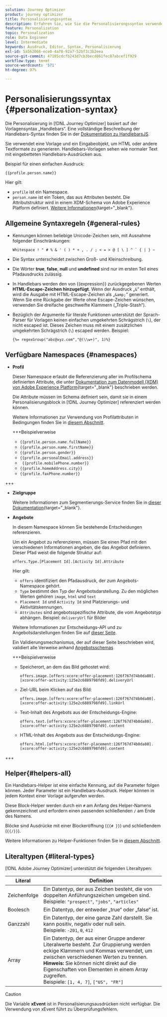 ```yaml
---
solution: Journey Optimizer
product: journey optimizer
title: Personalisierungssyntax
description: Erfahren Sie, wie Sie die Personalisierungssyntax verwenden.
feature: Personalization
topic: Personalization
role: Data Engineer
level: Intermediate
keywords: Ausdruck, Editor, Syntax, Personalisierung
exl-id: 5a562066-ece0-4a78-92a7-52bf3c3b2eea
source-git-commit: 47185cdcfb243d7cb3becd861fec87abcef1f929
workflow-type: tm+mt
source-wordcount: '571'
ht-degree: 97%

---
```


# Personalisierungssyntax {#personalization-syntax}

Die Personalisierung in [!DNL Journey Optimizer] basiert auf der Vorlagensyntax „Handlebars“. Eine vollständige Beschreibung der Handlebars-Syntax finden Sie in der [Dokumentation zu HandlebarsJS](https://handlebarsjs.com/).

Sie verwendet eine Vorlage und ein Eingabeobjekt, um HTML oder andere Textformate zu generieren. Handlebars-Vorlagen sehen wie normaler Text mit eingebetteten Handlebars-Ausdrücken aus.

Beispiel für einen einfachen Ausdruck:

`{{profile.person.name}}`

Hier gilt:

* `profile` ist ein Namespace.
* `person.name` ist ein Token, das aus Attributen besteht. Die Attributstruktur wird in einem XDM-Schema von Adobe Experience Platform definiert. [Weitere Informationen](https://experienceleague.adobe.com/docs/experience-platform/xdm/home.html?lang=de){target="_blank"}.

## Allgemeine Syntaxregeln {#general-rules}

* Kennungen können beliebige Unicode-Zeichen sein, mit Ausnahme folgender Einschränkungen:

  ```
  Whitespace ! " # % & ' ( ) * + , . / ; < = > @ [ \ ] ^ ` { | } ~
  ```

* Die Syntax unterscheidet zwischen Groß- und Kleinschreibung.

* Die Wörter **true**, **false**, **null** und **undefined** sind nur im ersten Teil eines Pfadausdrucks zulässig.

* In Handlebars werden den von {{expression}} zurückgegebenen Werten **HTML-Escape-Zeichen hinzugefügt**. Wenn der Ausdruck „`&`“ enthält, wird die Ausgabe mit HTML-Escape-Zeichen als „`&amp;`“ generiert. Wenn Sie eine Rückgabe der Werte ohne Escape-Zeichen wünschen, verwenden Sie dreifache geschweifte Klammern („Triple-Stash“).

* Bezüglich der Argumente für literale Funktionen unterstützt der Sprach-Parser für Vorlagen keinen einfachen umgekehrten Schrägstrich (`\`), der nicht escaped ist. Dieses Zeichen muss mit einem zusätzlichen umgekehrten Schrägstrich (`\`) escaped werden. Beispiel:

  `{%= regexGroup("abc@xyz.com","@(\\w+)", 1)%}`

## Verfügbare Namespaces {#namespaces}

* **Profil**

  Dieser Namespace erlaubt die Referenzierung aller im Profilschema definierten Attribute, die unter [Dokumentation zum Datenmodell (XDM) von Adobe Experience Platform](https://experienceleague.adobe.com/docs/experience-platform/xdm/home.html?lang=de){target="_blank"} beschrieben werden.

  Die Attribute müssen im Schema definiert sein, damit sie in einem Personalisierungsblock in [!DNL Journey Optimizer] referenziert werden können.

  Weitere Informationen zur Verwendung von Profilattributen in Bedingungen finden Sie in [diesem Abschnitt](functions/helpers.md#if-function).

  +++Beispielverweise

   * `{{profile.person.name.fullName}}`
   * `{{profile.person.name.firstName}}`
   * `{{profile.person.gender}}`
   * `{{profile.personalEmail.address}}`
   * ` {{profile.mobilePhone.number}}`
   * `{{profile.homeAddress.city}}`
   * `{{profile.faxPhone.number}}`

+++

* **Zielgruppe**

  Weitere Informationen zum Segmentierungs-Service finden Sie in [dieser Dokumentation](https://experienceleague.adobe.com/docs/experience-platform/segmentation/home.html?lang=de){target="_blank"}.

* **Angebote**

  In diesem Namespace können Sie bestehende Entscheidungen referenzieren.

  Um ein Angebot zu referenzieren, müssen Sie einen Pfad mit den verschiedenen Informationen angeben, die das Angebot definieren. Dieser Pfad weist die folgende Struktur auf:

  `offers.Type.[Placement Id].[Activity Id].Attribute`

  Hier gilt:

   * `offers` identifiziert den Pfadausdruck, der zum Angebots-Namespace gehört.
   * `Type` bestimmt den Typ der Angebotsdarstellung. Zu den möglichen Werten gehören `image`, `html` und `text`
   * `Placement Id` und `Activity Id` sind Platzierungs- und Aktivitätskennungen.
   * `Attributes` sind angebotsspezifische Attribute, die vom Angebotstyp abhängen. Beispiel: `deliveryUrl` für Bilder

  Weitere Informationen zur Entscheidungs-API und zu Angebotsdarstellungen finden Sie auf [dieser Seite](../offers/api-reference/offer-delivery-api/decisioning-api.md).

  Ein Validierungsmechanismus, der auf dieser Seite beschrieben wird, validiert alle Verweise anhand [ Angebotsschemas](../personalization/personalization-build-expressions.md)

  +++Beispielverweise

   * Speicherort, an dem das Bild gehostet wird:

     `offers.image.[offers:xcore:offer-placement:126f767d74b0da80].[xcore:offer-activity:125e2c6889798fd9].deliveryUrl`

   * Ziel-URL beim Klicken auf das Bild:

     `offers.image.[offers:xcore:offer-placement:126f767d74b0da80].[xcore:offer-activity:125e2c6889798fd9].linkUrl`

   * Text-Inhalt des Angebots aus der Entscheidungs-Engine:

     `offers.text.[offers:xcore:offer-placement:126f767d74b0da80].[xcore:offer-activity:125e2c6889798fd9].content`

   * HTML-Inhalt des Angebots aus der Entscheidungs-Engine:

     `offers.html.[offers:xcore:offer-placement:126f767d74b0da80].[xcore:offer-activity:125e2c6889798fd9].content`

+++

## Helper{#helpers-all}

Ein Handlebars-Helper ist eine einfache Kennung, auf die Parameter folgen können. Jeder Parameter ist ein Handlebars-Ausdruck. Helper können in jedem Kontext einer Vorlage aufgerufen werden.

Diese Block-Helper werden durch ein `#` am Anfang des Helper-Namens gekennzeichnet und erfordern einen passenden schließenden `/` am Ende des Namens.

Blöcke sind Ausdrücke mit einer Blockeröffnung (`{{# }}`) und schließendem (`{{/}}`).

Weitere Informationen zu Helper-Funktionen finden Sie in [diesem Abschnitt](functions/helpers.md).

## Literaltypen {#literal-types}

[!DNL Adobe Journey Optimizer] unterstützt die folgenden Literaltypen:

| Literal | Definition |
| ------- | ---------- |
| Zeichenfolge | Ein Datentyp, der aus Zeichen besteht, die von doppelten Anführungszeichen umgeben sind. <br>Beispiele: `"prospect"`, `"jobs"`, `"articles"` |
| Boolesch | Ein Datentyp, der entweder „true“ oder „false“ ist. |
| Ganzzahl | Ein Datentyp, der eine ganze Zahl darstellt. Sie kann positiv, negativ oder null sein. <br>Beispiele: `-201`, `0`, `412` |
| Array | Ein Datentyp, der aus einer Gruppe anderer Literalwerte besteht. Zur Gruppierung werden eckige Klammern und Kommas verwendet, um zwischen verschiedenen Werten zu trennen. <br> **Hinweis:** Sie können nicht direkt auf die Eigenschaften von Elementen in einem Array zugreifen. <br> Beispiele: `[1, 4, 7]`, `["US", "FR"]` |

>[!CAUTION]
>
>Die Variable **xEvent** ist in Personalisierungsausdrücken nicht verfügbar. Die Verwendung von xEvent führt zu Überprüfungsfehlern.
